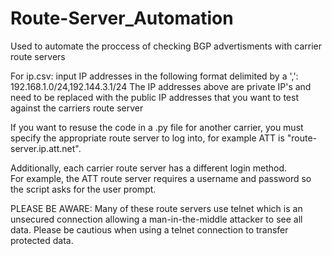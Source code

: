 # Route-Server_Automation
Used to automate the proccess of checking BGP advertisments with carrier route servers

For ip.csv:
input IP addresses in the following format delimited by a ',':  
     192.168.1.0/24,192.144.3.1/24
     The IP addresses above are private IP's and need to be replaced with the public IP addresses that you want to test against the carriers route server  
  
If you want to resuse the code in a .py file for another carrier, you must specify the appropriate route server to log into, for example ATT is "route-server.ip.att.net".  
  
Additionally, each carrier route server has a different login method.  
     For example, the ATT route server requires a username and password so the script asks for the user prompt.  
    


PLEASE BE AWARE:
Many of these route servers use telnet which is an unsecured connection allowing a man-in-the-middle attacker to see all data. Please be cautious when using a telnet connection to transfer protected data. 
